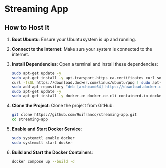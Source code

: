 # Streaming App

## How to Host It

1. **Boot Ubuntu**: Ensure your Ubuntu system is up and running.

2. **Connect to the Internet**: Make sure your system is connected to the internet.

3. **Install Dependencies**: Open a terminal and install these dependencies:
    ```sh
    sudo apt-get update -y
    sudo apt-get install -y apt-transport-https ca-certificates curl software-properties-common git
    curl -fsSL https://download.docker.com/linux/ubuntu/gpg | sudo apt-key add -
    sudo add-apt-repository "deb [arch=amd64] https://download.docker.com/linux/ubuntu $(lsb_release -cs) stable"
    sudo apt-get update -y
    sudo apt-get install -y docker-ce docker-ce-cli containerd.io docker-compose-plugin docker-buildx-plugin
    ```

4. **Clone the Project**: Clone the project from GitHub:
    ```sh
    git clone https://github.com/9uifranco/streaming-app.git
    cd streaming-app
    ```


5. **Enable and Start Docker Service**:
    ```sh
    sudo systemctl enable docker
    sudo systemctl start docker
    ```

6. **Build and Start the Docker Containers**:
    ```sh
    docker compose up --build -d
    ```